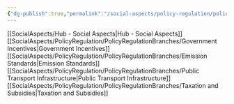 ```yaml
---
{"dg-publish":true,"permalink":"/social-aspects/policy-regulation/policy-and-regulation/"}
---
```


[[SocialAspects/Hub - Social Aspects\|Hub - Social Aspects]]
[[SocialAspects/PolicyRegulation/PolicyRegulationBranches/Government Incentives\|Government Incentives]]
[[SocialAspects/PolicyRegulation/PolicyRegulationBranches/Emission Standards\|Emission Standards]]
[[SocialAspects/PolicyRegulation/PolicyRegulationBranches/Public Transport Infrastructure\|Public Transport Infrastructure]]
[[SocialAspects/PolicyRegulation/PolicyRegulationBranches/Taxation and Subsidies\|Taxation and Subsidies]]

